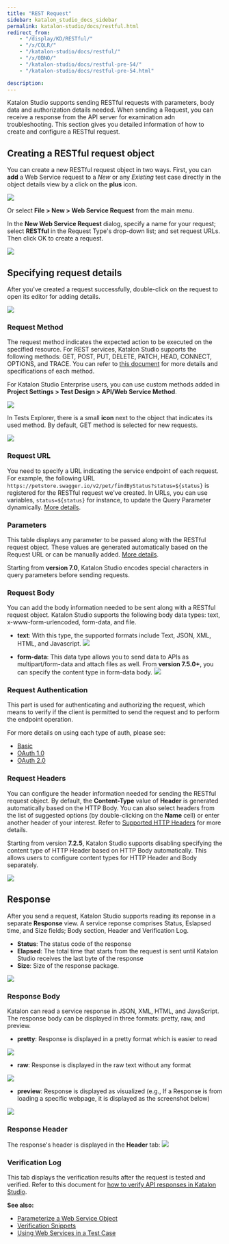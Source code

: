 ```yaml
---
title: "REST Request"
sidebar: katalon_studio_docs_sidebar
permalink: katalon-studio/docs/restful.html
redirect_from:
    - "/display/KD/RESTful/"
    - "/x/CQLR/"
    - "/katalon-studio/docs/restful/"
    - "/x/0BNO/"
    - "/katalon-studio/docs/restful-pre-54/"
    - "/katalon-studio/docs/restful-pre-54.html"

description:
---
```


Katalon Studio supports sending RESTful requests with parameters, body data and authorization details needed. When sending a Request, you can receive a response from the API server for examination adn troubleshooting. This section gives you detailed information of how to create and configure a RESTful request.

## Creating a RESTful request object

You can create a new RESTful request object in two ways. First, you can **add** a Web Service request to a _New_ or any _Existing_ test case directly in the object details view by a click on the **plus** icon.

![](https://github.com/katalon-studio/docs-images/raw/master/katalon-studio/docs/soap-request/Screen-Shot-2018-09-20-at-5.06.42-PM.png)

Or select **File > New > Web Service Request** from the main menu.

In the **New Web Service Request** dialog, specify a name for your request; select **RESTful** in the Request Type's drop-down list; and set request URLs. Then click OK to create a request.

![](https://github.com/katalon-studio/docs-images/raw/master/katalon-studio/docs/restful-web-services/image2018-4-1-183A113A47.png)

## Specifying request details

After you've created a request successfully, double-click on the request to open its editor for adding details.

![](https://github.com/katalon-studio/docs-images/raw/master/katalon-studio/docs/restful-web-services/Screen-Shot-2018-09-20-at-4.44.23-PM.png)

### Request Method

The request method indicates the expected action to be executed on the specified resource. For REST services, Katalon Studio supports the following methods: GET, POST, PUT, DELETE, PATCH, HEAD, CONNECT, OPTIONS, and TRACE. You can refer to [this document](https://restfulapi.net/http-methods/) for more details and specifications of each method.

For Katalon Studio Enterprise users, you can use custom methods added in **Project Settings > Test Design > API/Web Service Method**.

![](https://github.com/katalon-studio/docs-images/raw/master/katalon-studio/new/version-510/custAPI.png)

In Tests Explorer, there is a small **icon** next to the object that indicates its used method. By default, GET method is selected for new requests.

![](https://github.com/katalon-studio/docs-images/raw/master/katalon-studio/docs/restful-web-services/image2018-4-1-183A353A21.png)

### Request URL

You need to specify a URL indicating the service endpoint of each request. For example, the following URL `https://petstore.swagger.io/v2/pet/findByStatus?status=${status}` is registered for the RESTful request we've created. In URLs, you can use variables, `status=${status}` for instance, to update the Query Parameter dynamically. [More details](https://docs.katalon.com/katalon-studio/docs/parameterize-a-web-service-object.html).

### Parameters

This table displays any parameter to be passed along with the RESTful request object. These values are generated automatically based on the Request URL or can be manually added. [More details](https://docs.katalon.com/katalon-studio/docs/parameterize-a-web-service-object.html).

Starting from **version 7.0**, Katalon Studio encodes special characters in query parameters before sending requests.

### Request Body

You can add the body information needed to be sent along with a RESTful request object. Katalon Studio supports the following body data types: text, x-www-form-urlencoded, form-data, and file.

* **text**: With this type, the supported formats include Text, JSON, XML, HTML, and Javascript.
   <img src="https://github.com/katalon-studio/docs-images/raw/master/katalon-studio/docs/restful-web-services/image2018-9-5-143A263A6.png">

* **form-data**: This data type allows you to send data to APIs as multipart/form-data and attach files as well. From **version 7.5.0+**, you can specify the content type in form-data body.
   <img src="https://github.com/katalon-studio/docs-images/raw/master/katalon-studio/docs/restful-web-services/form-data.png">

### Request Authentication

This part is used for authenticating and authorizing the request, which means to verify if the client is permitted to send the request and to perform the endpoint operation.

For more details on using each type of auth, please see:

* [Basic](https://docs.katalon.com/katalon-studio/docs/authorization-basic.html)
* [OAuth 1.0](https://docs.katalon.com/katalon-studio/docs/authorization-oauth1.html)
* [OAuth 2.0](https://docs.katalon.com/katalon-studio/docs/authorization-oauth2.html)

### Request Headers

You can configure the header information needed for sending the RESTful request object. By default, the **Content-Type** value of **Header** is generated automatically based on the HTTP Body. You can also select headers from the list of suggested options (by double-clicking on the **Name** cell) or enter another header of your interest. Refer to [Supported HTTP Headers](https://developer.mozilla.org/en-US/docs/Web/HTTP/Headers) for more details.

Starting from version **7.2.5**, Katalon Studio supports disabling specifying the content type of HTTP Header based on HTTP Body automatically. This allows users to configure content types for HTTP Header and Body separately.

<img src="https://github.com/katalon-studio/docs-images/raw/master/katalon-studio/docs/restful/auto-update.png" width="" height="">

## Response

After you send a request, Katalon Studio supports reading its reponse in a separate **Response** view. A service reponse comprises Status, Eslapsed time, and Size fields; Body section, Header and Verification Log.

* **Status**: The status code of the response
* **Elapsed**: The total time that starts from the request is sent until Katalon Studio receives the last byte of the response
* **Size**: Size of the response package.

![](https://github.com/katalon-studio/docs-images/raw/master/katalon-studio/docs/restful-web-services/image2018-9-5-143A253A46.png)

### Response Body

Katalon can read a service response in JSON, XML, HTML, and JavaScript. The response body can be displayed in three formats: pretty, raw, and preview.

* **pretty**: Response is displayed in a pretty format which is easier to read
<img src="https://github.com/katalon-studio/docs-images/raw/master/katalon-studio/docs/restful-web-services/Screen-Shot-2018-04-10-at-17.23.21.png">

* **raw**: Response is displayed in the raw text without any format
<img src="https://github.com/katalon-studio/docs-images/raw/master/katalon-studio/docs/restful-web-services/image2018-9-5-143A253A6.png">

* **preview**: Response is displayed as visualized (e.g., If a Response is from loading a specific webpage, it is displayed as the screenshot below)
<img src="https://github.com/katalon-studio/docs-images/raw/master/katalon-studio/docs/restful-web-services/image2018-4-1-19_10_26.png">

### Response Header

The response's header is displayed in the **Header** tab:
![](https://github.com/katalon-studio/docs-images/raw/master/katalon-studio/docs/restful-web-services/image2018-9-5-143A243A48.png)

### Verification Log

This tab displays the verification results after the request is tested and verified. Refer to this document for [how to verify API responses in Katalon Studio](https://docs.katalon.com/katalon-studio/docs/verify-api-responses.html#verifying-rest-response-in-json-format).

**See also:**

* [Parameterize a Web Service Object](/display/KD/Parameterize+a+Web+Service+Object)
* [Verification Snippets](/display/KD/Verification+Snippets)
* [Using Web Services in a Test Case](/display/KD/Using+Web+Services+in+a+Test+Case)
